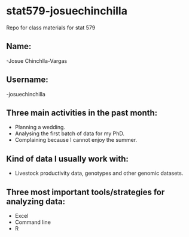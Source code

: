 # stat579-josuechinchilla
Repo for class materials for  stat 579

## Name:
  -Josue Chinchlla-Vargas

## Username: 
  -josuechinchilla

## Three main activities in the past month:
  - Planning a wedding.
  - Analysing the first batch of data for my PhD.
  - Complaining because I cannot enjoy the summer.
  
## Kind of data I usually work with:
  - Livestock productivity data, genotypes and other genomic datasets.
  
## Three most important tools/strategies for analyzing data:
   - Excel
   - Command line
   - R
